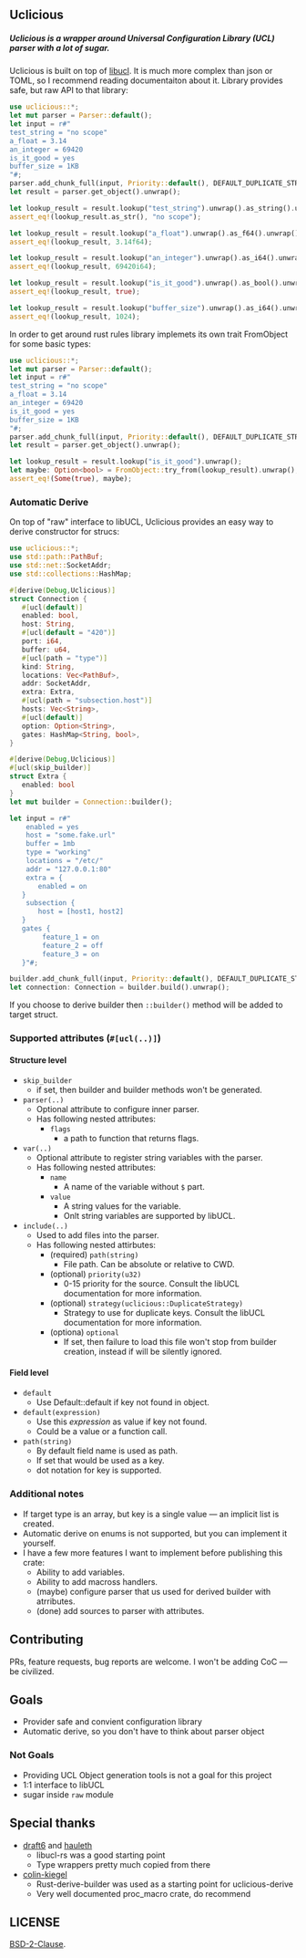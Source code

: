 <!-- cargo-sync-readme start -->

## Uclicious

##### Uclicious is a wrapper around Universal Configuration Library (UCL) parser with a lot of sugar.

Uclicious is built on top of [libucl](https://github.com/vstakhov/libucl).
It is much more complex than json or TOML, so I recommend reading documentaiton about it.
Library provides safe, but raw API to that library:
```rust
use uclicious::*;
let mut parser = Parser::default();
let input = r#"
test_string = "no scope"
a_float = 3.14
an_integer = 69420
is_it_good = yes
buffer_size = 1KB
"#;
parser.add_chunk_full(input, Priority::default(), DEFAULT_DUPLICATE_STRATEGY).unwrap();
let result = parser.get_object().unwrap();

let lookup_result = result.lookup("test_string").unwrap().as_string().unwrap();
assert_eq!(lookup_result.as_str(), "no scope");

let lookup_result = result.lookup("a_float").unwrap().as_f64().unwrap();
assert_eq!(lookup_result, 3.14f64);

let lookup_result = result.lookup("an_integer").unwrap().as_i64().unwrap();
assert_eq!(lookup_result, 69420i64);

let lookup_result = result.lookup("is_it_good").unwrap().as_bool().unwrap();
assert_eq!(lookup_result, true);

let lookup_result = result.lookup("buffer_size").unwrap().as_i64().unwrap();
assert_eq!(lookup_result, 1024);
```

In order to get around rust rules library implemets its own trait FromObject for some basic types:
```rust
use uclicious::*;
let mut parser = Parser::default();
let input = r#"
test_string = "no scope"
a_float = 3.14
an_integer = 69420
is_it_good = yes
buffer_size = 1KB
"#;
parser.add_chunk_full(input, Priority::default(), DEFAULT_DUPLICATE_STRATEGY).unwrap();
let result = parser.get_object().unwrap();

let lookup_result = result.lookup("is_it_good").unwrap();
let maybe: Option<bool> = FromObject::try_from(lookup_result).unwrap();
assert_eq!(Some(true), maybe);
```
### Automatic Derive

On top of "raw" interface to libUCL, Uclicious provides an easy way to derive constructor for strucs:
```rust
use uclicious::*;
use std::path::PathBuf;
use std::net::SocketAddr;
use std::collections::HashMap;

#[derive(Debug,Uclicious)]
struct Connection {
   #[ucl(default)]
   enabled: bool,
   host: String,
   #[ucl(default = "420")]
   port: i64,
   buffer: u64,
   #[ucl(path = "type")]
   kind: String,
   locations: Vec<PathBuf>,
   addr: SocketAddr,
   extra: Extra,
   #[ucl(path = "subsection.host")]
   hosts: Vec<String>,
   #[ucl(default)]
   option: Option<String>,
   gates: HashMap<String, bool>,
}

#[derive(Debug,Uclicious)]
#[ucl(skip_builder)]
struct Extra {
   enabled: bool
}
let mut builder = Connection::builder();

let input = r#"
    enabled = yes
    host = "some.fake.url"
    buffer = 1mb
    type = "working"
    locations = "/etc/"
    addr = "127.0.0.1:80"
    extra = {
       enabled = on
   }
    subsection {
       host = [host1, host2]
   }
   gates {
        feature_1 = on
        feature_2 = off
        feature_3 = on
   }"#;

builder.add_chunk_full(input, Priority::default(), DEFAULT_DUPLICATE_STRATEGY).unwrap();
let connection: Connection = builder.build().unwrap();
```

If you choose to derive builder then `::builder()` method will be added to target struct.

### Supported attributes (`#[ucl(..)]`)

#### Structure level

 - `skip_builder`
    - if set, then builder and builder methods won't be generated.
 - `parser(..)`
    - Optional attribute to configure inner parser.
    - Has following nested attributes:
        - `flags`
            - a path to function that returns flags.
 - `var(..)`
    - Optional attribute to register string variables with the parser.
    - Has following nested attributes:
        - `name`
            - A name of the variable without `$` part.
        - `value`
            - A string values for the variable.
            - Onlt string variables are supported by libUCL.
 - `include(..)`
    - Used to add files into the parser.
    - Has following nested attirbutes:
        - (required) `path(string)`
            - File path. Can be absolute or relative to CWD.
        - (optional) `priority(u32)`
            - 0-15 priority for the source. Consult the libUCL documentation for more information.
        - (optional) `strategy(uclicious::DuplicateStrategy)`
            - Strategy to use for duplicate keys. Consult the libUCL documentation for more information.
        - (optiona) `optional`
            - If set, then failure to load this file won't stop from builder creation, instead if will be silently ignored.

#### Field level

 - `default`
    - Use Default::default if key not found in object.
 - `default(expression)`
    - Use this _expression_ as value if key not found.
    - Could be a value or a function call.
 - `path(string)`
    - By default field name is used as path.
    - If set that would be used as a key.
    - dot notation for key is supported.

### Additional notes
 - If target type is an array, but key is a single value — an implicit list is created.
 - Automatic derive on enums is not supported, but you can implement it yourself.
 - I have a few more features I want to implement before publishing this crate:
    - Ability to add variables.
    - Ability to add macross handlers.
    - (maybe) configure parser that us used for derived builder with atrributes.
    - (done) add sources to parser with attributes.

## Contributing

PRs, feature requests, bug reports are welcome. I won't be adding CoC  — be civilized.

## Goals
 - Provider safe and convient configuration library
 - Automatic derive, so you don't have to think about parser object

### Not Goals
 - Providing UCL Object generation tools is not a goal for this project
 - 1:1 interface to libUCL
 - sugar inside `raw` module

## Special thanks
 - [draft6](https://github.com/draft6) and [hauleth](https://github.com/hauleth)
    - libucl-rs was a good starting point
    - Type wrappers pretty much copied from there
 - [colin-kiegel](https://github.com/colin-kiegel)
    - Rust-derive-builder was used as a starting point for uclicious-derive
    - Very well documented proc_macro crate, do recommend

## LICENSE

[BSD-2-Clause](https://github.com/andoriyu/uclicious/blob/master/LICENSE).

<!-- cargo-sync-readme end -->